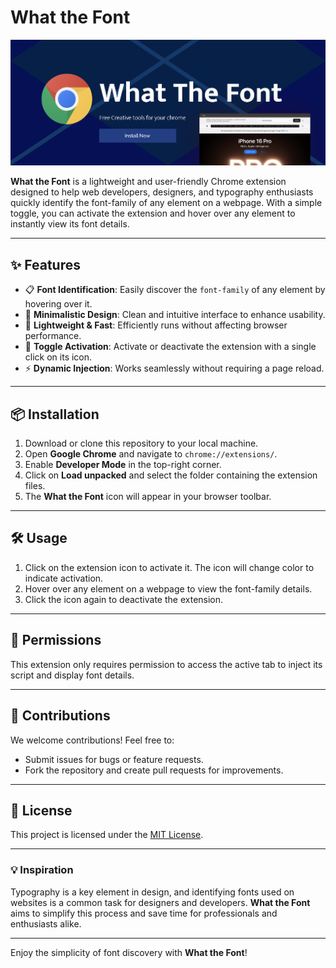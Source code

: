 # What the Font

![Chrome Promotional Marquee](./images/what-the-font.png)

**What the Font** is a lightweight and user-friendly Chrome extension designed to help web developers, designers, and typography enthusiasts quickly identify the font-family of any element on a webpage. With a simple toggle, you can activate the extension and hover over any element to instantly view its font details. 

---

## ✨ Features
- 📋 **Font Identification**: Easily discover the `font-family` of any element by hovering over it.
- 🎨 **Minimalistic Design**: Clean and intuitive interface to enhance usability.
- 🚀 **Lightweight & Fast**: Efficiently runs without affecting browser performance.
- 🔄 **Toggle Activation**: Activate or deactivate the extension with a single click on its icon.
- ⚡ **Dynamic Injection**: Works seamlessly without requiring a page reload.

---

## 📦 Installation

1. Download or clone this repository to your local machine.
2. Open **Google Chrome** and navigate to `chrome://extensions/`.
3. Enable **Developer Mode** in the top-right corner.
4. Click on **Load unpacked** and select the folder containing the extension files.
5. The **What the Font** icon will appear in your browser toolbar.

---

## 🛠️ Usage

1. Click on the extension icon to activate it. The icon will change color to indicate activation.
2. Hover over any element on a webpage to view the font-family details.
3. Click the icon again to deactivate the extension.

---

## 🔐 Permissions

This extension only requires permission to access the active tab to inject its script and display font details.

---

## 🤝 Contributions

We welcome contributions! Feel free to:
- Submit issues for bugs or feature requests.
- Fork the repository and create pull requests for improvements.

---

## 📜 License

This project is licensed under the [MIT License](LICENSE).

---

### 💡 Inspiration

Typography is a key element in design, and identifying fonts used on websites is a common task for designers and developers. **What the Font** aims to simplify this process and save time for professionals and enthusiasts alike.

---

Enjoy the simplicity of font discovery with **What the Font**!
